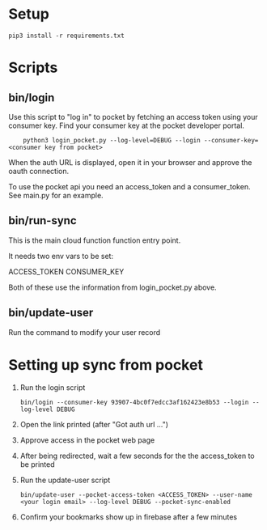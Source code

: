 # Setup

    pip3 install -r requirements.txt

# Scripts

## bin/login

Use this script to "log in" to pocket by fetching an access token using your consumer key. Find your consumer key at the pocket developer portal.

        python3 login_pocket.py --log-level=DEBUG --login --consumer-key=<consumer key from pocket>

When the auth URL is displayed, open it in your browser and approve the oauth connection.

To use the pocket api you need an access_token and a consumer_token. See main.py for an example.

## bin/run-sync

This is the main cloud function function entry point.

It needs two env vars to be set:

ACCESS_TOKEN
CONSUMER_KEY

Both of these use the information from login_pocket.py above.

## bin/update-user

Run the command to modify your user record

# Setting up sync from pocket

1.  Run the login script

        bin/login --consumer-key 93907-4bc0f7edcc3af162423e8b53 --login --log-level DEBUG

2.  Open the link printed (after "Got auth url ...")

3.  Approve access in the pocket web page

4.  After being redirected, wait a few seconds for the the access_token to be printed

5.  Run the update-user script

        bin/update-user --pocket-access-token <ACCESS_TOKEN> --user-name <your login email> --log-level DEBUG --pocket-sync-enabled

6.  Confirm your bookmarks show up in firebase after a few minutes
